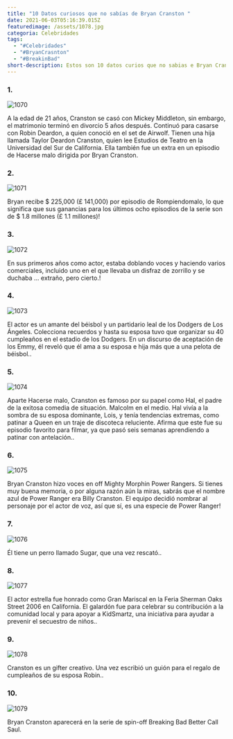 ```yaml
---
title: "10 Datos curiosos que no sabías de Bryan Cranston "
date: 2021-06-03T05:16:39.015Z
featuredimage: /assets/1078.jpg
categoria: Celebridades
tags:
  - "#Celebridades"
  - "#BryanCrasnton"
  - "#BreakinBad"
short-description: Estos son 10 datos curios que no sabias e Bryan Cranston
---
```

### 1.

![1070](/assets/1070.jpg "1070")

A la edad de 21 años, Cranston se casó con Mickey Middleton, sin embargo, el matrimonio terminó en divorcio 5 años después. Continuó para casarse con Robin Deardon, a quien conoció en el set de Airwolf. Tienen una hija llamada Taylor Deardon Cranston, quien lee Estudios de Teatro en la Universidad del Sur de California. Ella también fue un extra en un episodio de Hacerse malo dirigida por Bryan Cranston.

### 2.

![1071](/assets/1071.jpg "1071")

Bryan recibe $ 225,000 (£ 141,000) por episodio de Rompiendomalo, lo que significa que sus ganancias para los últimos ocho episodios de la serie son de $ 1.8 millones (£ 1.1 millones)!

### 3.

![1072](/assets/1072.jpg "1072")

En sus primeros años como actor, estaba doblando voces y haciendo varios comerciales, incluido uno en el que llevaba un disfraz de zorrillo y se duchaba ... extraño, pero cierto.!

### 4.

![1073](/assets/1073.jpg "1073")

El actor es un amante del béisbol y un partidario leal de los Dodgers de Los Ángeles. Colecciona recuerdos y hasta su esposa tuvo que organizar su 40 cumpleaños en el estadio de los Dodgers. En un discurso de aceptación de los Emmy, él reveló que él ama a su esposa e hija más que a una pelota de béisbol..

### 5.

![1074](/assets/1074.jpg "1074")

Aparte Hacerse malo, Cranston es famoso por su papel como Hal, el padre de la exitosa comedia de situación. Malcolm en el medio. Hal vivía a la sombra de su esposa dominante, Lois, y tenía tendencias extremas, como patinar a Queen en un traje de discoteca reluciente. Afirma que este fue su episodio favorito para filmar, ya que pasó seis semanas aprendiendo a patinar con antelación..

### 6.

![1075](/assets/1075.jpg "1075")

Bryan Cranston hizo voces en off Mighty Morphin Power Rangers. Si tienes muy buena memoria, o por alguna razón aún la miras, sabrás que el nombre azul de Power Ranger era Billy Cranston. El equipo decidió nombrar al personaje por el actor de voz, así que sí, es una especie de Power Ranger!

### 7.

![1076](/assets/1076.jpg "1076")

Él tiene un perro llamado Sugar, que una vez rescató..

### 8.

![1077](/assets/1077.jpg "1077")

El actor estrella fue honrado como Gran Mariscal en la Feria Sherman Oaks Street 2006 en California. El galardón fue para celebrar su contribución a la comunidad local y para apoyar a KidSmartz, una iniciativa para ayudar a prevenir el secuestro de niños..

### 9.

![1078](/assets/1078.jpg "1078")

Cranston es un gifter creativo. Una vez escribió un guión para el regalo de cumpleaños de su esposa Robin..

### 10.

![1079](/assets/1079.jpg "1079")

Bryan Cranston aparecerá en la serie de spin-off Breaking Bad Better Call Saul.